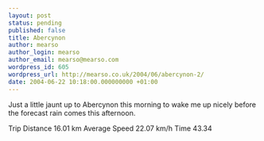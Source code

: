 ```yaml
---
layout: post
status: pending
published: false
title: Abercynon
author: mearso
author_login: mearso
author_email: mearso@mearso.com
wordpress_id: 605
wordpress_url: http://mearso.co.uk/2004/06/abercynon-2/
date: 2004-06-22 10:18:00.000000000 +01:00
---
```

Just a little jaunt up to Abercynon this morning to wake me up nicely before the forecast rain comes this afternoon.

Trip Distance 16.01 km
Average Speed 22.07 km/h
Time 43.34
